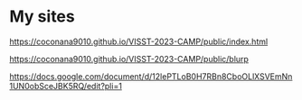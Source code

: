 # My sites

https://coconana9010.github.io/VISST-2023-CAMP/public/index.html

https://coconana9010.github.io/VISST-2023-CAMP/public/blurp

https://docs.google.com/document/d/12lePTLoB0H7RBn8CboOLlXSVEmNn1UN0obSceJBK5RQ/edit?pli=1
